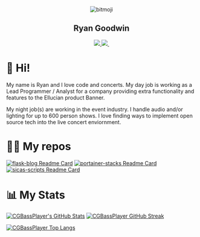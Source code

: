 <div id="header" align="center">
    <img src="https://cdn.discordapp.com/avatars/409140959100796939/aa4e38241fe75501061c8fdd02b009bf.webp" alt="bitmoji"/>
    <br>
    <h2>Ryan Goodwin</h2>
</div>
<div id="badges" align="center">
    <a href="#">
        <img src="https://img.shields.io/twitter/follow/Ryan_Goodwin_?label=Twitter&logo=Twitter&logoColor=2f97c1&color=0cf574&style=plastic"/>
    </a>
    <a href="https://www.linkedin.com/in/ryan-goodwin-2b396b161/">
        <img src="https://img.shields.io/badge/Linkedin-Connect-blue?color=0cf574&logo=Linkedin&logoColor=2f97c1&style=plastic"/>
    </a>
    <a>
        <img src"https://img.shields.io/github/followers/CGBassPlayer?color=0cf574&logo=GitHub&style=plastic"/>
    </a>
</div>

# 👋 Hi!
My name is Ryan and I love code and concerts. My day job is working as a Lead Programmer / Analyst for a company providing extra functionality and features to the Ellucian product Banner. 

My night job(s) are working in the event industry. I handle audio and/or lighting for up to 600 person shows. I love finding ways to implement open source tech into the live concert enviornment. 

# 🧑‍💻 My repos

[![flask-blog Readme Card](https://github-readme-stats.vercel.app/api/pin/?username=CGBassPlayer&repo=flask-blog&theme=blue-green)](https://github.com/CGBassPlayer/flask-blog)
[![portainer-stacks Readme Card](https://github-readme-stats.vercel.app/api/pin/?username=CGBassPlayer&repo=portainer-stacks&theme=blue-green)](https://github.com/CGBassPlayer/portainer-stacks)
[![sicas-scripts Readme Card](https://github-readme-stats.vercel.app/api/pin/?username=CGBassPlayer&repo=sicas-scripts&theme=blue-green)](https://github.com/CGBassPlayer/sicas-scripts)

# 📊 My Stats
[![CGBassPlayer's GitHub Stats](https://github-readme-stats.vercel.app/api?username=CGBassPlayer&theme=blue-green&count_private=true&show_icons=true)](https://github.com/CGBassPlayer)
[![CGBassPlayer GitHub Streak](https://github-readme-streak-stats.herokuapp.com/?user=CGBassPlayer&count_private=true&theme=blue-green)](https://github.com/CGBassPlayer)

[![CGBassPlayer Top Langs](https://github-readme-stats.vercel.app/api/top-langs/?username=CGBassPlayer&langs_count=10&theme=blue-green)](https://github.com/CGBassPlayer)

